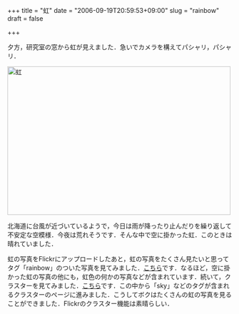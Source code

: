 +++
title = "虹"
date = "2006-09-19T20:59:53+09:00"
slug = "rainbow"
draft = false

+++

<p>夕方，研究室の窓から虹が見えました．急いでカメラを構えてパシャリ，パシャリ．</p>
<p><a href="http://www.flickr.com/photos/june29/247297165/" title="Photo Sharing"><img src="http://static.flickr.com/82/247297165_526aa3e7f5.jpg" width="500" height="333" alt="虹" /></a></p>
<p>北海道に台風が近づいているようで，今日は雨が降ったり止んだりを繰り返して不安定な空模様．今夜は荒れそうです．そんな中で空に掛かった虹．このときは晴れていました．</p>
<p>虹の写真をFlickrにアップロードしたあと，虹の写真をたくさん見たいと思ってタグ「rainbow」のついた写真を見てみました．<a href="http://www.flickr.com/photos/tags/rainbow/">こちら</a>です．なるほど，空に掛かった虹の写真の他にも，虹色の何かの写真などが含まれています．続いて，クラスターを見てみました．<a href="http://www.flickr.com/photos/tags/rainbow/clusters/">こちら</a>です．この中から「sky」などのタグが含まれるクラスターのページに進みました．こうしてボクはたくさんの虹の写真を見ることができました．Flickrのクラスター機能は素晴らしい．</p>
